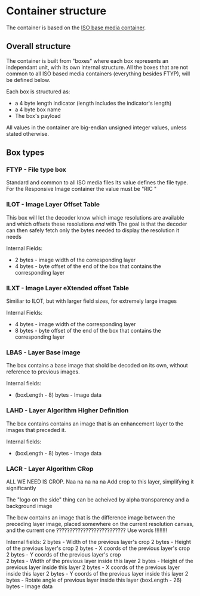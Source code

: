 # Container structure

The container is based on the [ISO base media container](http://en.wikipedia.org/wiki/ISO_base_media_file_format).

## Overall structure
The container is built from "boxes" where each box represents an independant unit, with its own internal structure. All the boxes that are not common to all ISO based media containers (everything besides FTYP), will be defined below.

Each box is structured as:
* a 4 byte length indicator (length includes the indicator's length)
* a 4 byte box name
* The box's payload

All values in the container are big-endian unsigned integer values, unless stated otherwise.

## Box types

### FTYP - File type box 
Standard and common to all ISO media files
Its value defines the file type. For the Responsive Image container the value must be "RIC "

### ILOT - Image Layer Offset Table

This box will let the decoder know which image resolutions are available and which offsets these resolutions *end* with
The goal is that the decoder can then safely fetch only the bytes needed to display the resolution it needs

Internal Fields:
* 2 bytes - image width of the corresponding layer
* 4 bytes - byte offset of the end of the box that contains the corresponding layer

### ILXT - Image Layer eXtended offset Table

Similiar to ILOT, but with larger field sizes, for extremely large images

Internal Fields:
* 4 bytes - image width of the corresponding layer
* 8 bytes - byte offset of the end of the box that contains the corresponding layer

### LBAS - Layer Base image

The box contains a base image that shold be decoded on its own, without reference to previous images.

Internal fields:
* (boxLength - 8) bytes - Image data

### LAHD - Layer Algorithm Higher Definition

The box contains contains an image that is an enhancement layer to the images that preceded it. 

Internal fields:
* (boxLength - 8) bytes - Image data

### LACR - Layer Algorithm CRop

ALL WE NEED IS CROP. Naa na na na na
Add crop to this layer, simplifying it significantly

The "logo on the side" thing can be acheived by alpha transparency and a
background image

The bow contains an image that is the difference image between the
preceding layer image, placed somewhere on the current resolution
canvas, and the current one ?????????????????????????? Use words
!!!!!!!!

Internal fields:
2 bytes - Width of the previous layer's crop 
2 bytes - Height of the previous layer's crop 
2 bytes - X coords of the previous layer's crop 
2 bytes - Y coords of the previous layer's crop  
2 bytes - Width of the previous layer inside this layer
2 bytes - Height of the previous layer inside this layer
2 bytes - X coords of the previous layer inside this layer
2 bytes - Y coords of the previous layer inside this layer
2 bytes - Rotate angle of previous layer inside this layer
(boxLength - 26) bytes - Image data


